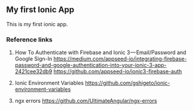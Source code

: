 ## My first Ionic App

This is my first ionic app.

### Reference links

1. How To Authenticate with Firebase and Ionic 3 — Email/Password and Google Sign-In 
https://medium.com/appseed-io/integrating-firebase-password-and-google-authentication-into-your-ionic-3-app-2421cee32db9
https://github.com/appseed-io/ionic3-firebase-auth

2. Ionic Environment Variables
https://github.com/gshigeto/ionic-environment-variables

3. ngx errors 
https://github.com/UltimateAngular/ngx-errors
